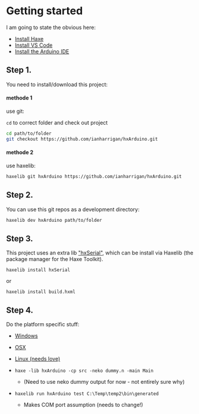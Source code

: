# Getting started



I am going to state the obvious here:

- [Install Haxe](https://haxe.org/download)
- [Install VS Code](https://code.visualstudio.com)
- [Install the Arduino IDE](https://www.arduino.cc/en/Main/Software)


## Step 1.

You need to install/download this project:

#### methode 1

use git:

`cd` to correct folder and check out project

```bash
cd path/to/folder
git checkout https://github.com/ianharrigan/hxArduino.git
```

#### methode 2

use haxelib:

```bash
haxelib git hxArduino https://github.com/ianharrigan/hxArduino.git
```


## Step 2.

You can use this git repos as a development directory:

```bash
haxelib dev hxArduino path/to/folder
```

## Step 3.


This project uses an extra lib ["hxSerial"](https://lib.haxe.org/p/hxSerial/), which can be install via Haxelib (the package manager for the Haxe Toolkit).

`haxelib install hxSerial`

or

`haxelib install build.hxml`

## Step 4.

Do the platform specific stuff:

* [Windows](start/windows.md)
* [OSX](start/osx.md)
* [Linux (needs love)](start/linux.md)



* `haxe -lib hxArduino -cp src -neko dummy.n -main Main`
	* (Need to use neko dummy output for now - not entirely sure why)
* `haxelib run hxArduino test C:\Temp\temp2\bin\generated`
	* Makes COM port assumption (needs to change!)
